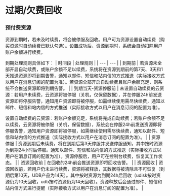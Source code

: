 

# 过期/欠费回收

### 预付费资源

资源到期时，若未及时续费，将会被停服及回收。用户可为资源设置自动续费（购买资源时自动续费已默认勾选）。设置成功后，资源到期时，系统会自动扣除用户账户余额进行续费。

到期处理规则具体如下：
| 时间段 | 处理规则 |
| --- | --- |
| 到期前 | 若资源未全部开启自动续费，或账户余额不足以续费，系统将在资源到期前的第7天、3天和1天推送资源即将到期告警，通知以邮件、短信和站内信的方式推送（实际接收方式以用户在消息订阅的配置为准）。若资源全部开启自动续费且账户余额充足，则系统不会推送资源即将到期告警。 |
| 到期当天-资源停服前 | 未设置自动续费的云资源：若用户未续费，云资源将被停服（关机，仅保留数据），并在停服24h前发送资源即将停服告警，通知用户资源即将被停服，如需继续使用需尽快续费，通知以邮件、短信和站内信的方式推送（实际接收方式以用户在消息订阅的配置为准）。

设置自动续费的云资源：若账户余额充足，系统将完成自动续费；若账户余额不足以续费，云资源将被停服（关机，保留数据），系统会在停服24h前发送资源即将停服告警，通知用户资源即将被停服，如需继续使用需尽快续费，通知以邮件、短信和站内信的方式推送（实际接收方式以用户在消息订阅的配置为准）。 |
| 资源停服 | 资源到期后未续费，将在到期后第3天停服并发送停服通知，其中按时资源为到期24小时后停服。通知以邮件、短信和站内信的方式推送（实际接收方式以用户在消息订阅的配置为准）。资源停服后，用户可在控制台续费，恢复其工作状态。 |
| 资源回收前 | 在回收的24h前会推送资源即将回收告警。 |
| 资源回收 | 资源回收前，若用户仍未进行续费，资源将被释放，其数据将被清除且不可恢复（到期后第10天，UDB产品为14天）。其中按时资源为到期24h后回收（udisk按时资源仍为10天回收，udb按时资源仍为14天回收）。资源释放后会通过邮件、短信和站内信方式进行提醒（实际接收方式以用户在消息订阅的配置为准）。 |
